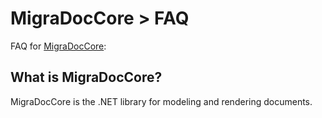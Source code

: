 # MigraDocCore > FAQ

FAQ for [MigraDocCore](index.md):


## What is MigraDocCore?

MigraDocCore is the .NET library for modeling and rendering documents.
